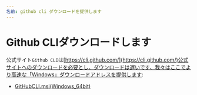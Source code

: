 ```yaml
---
名前: github cli ダウンロードを提供します
---
```


# Github CLIダウンロードします
公式サイト`Github CLI`は[https://cli.github.com/](https://cli.github.com/)公式サイトへのダウンロードを必要とし、ダウンロードは遅いです、我々はここでより高速な「Windows」ダウンロードアドレスを提供します:

+ <a href="https://www.gitclone.com/download/gh_2.6.0_windows_amd64.msi">GitHubCLI.msi(Windows_64bit)</a>
